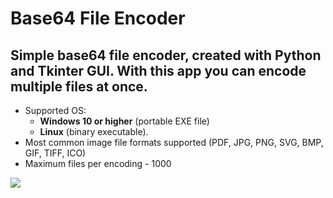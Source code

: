 # Base64 File Encoder 
## Simple base64 file encoder, created with Python and Tkinter GUI. With this app you can encode multiple files at once.

- Supported OS: 
    - **Windows 10 or higher** (portable EXE file)
    - **Linux** (binary executable).
- Most common image file formats supported (PDF, JPG, PNG, SVG, BMP, GIF, TIFF, ICO)
- Maximum files per encoding - 1000

<img src="https://i.ibb.co/CvrWtrF/base64-encoder.png">
